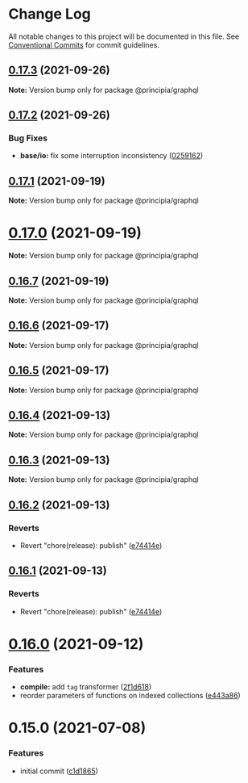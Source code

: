 # Change Log

All notable changes to this project will be documented in this file.
See [Conventional Commits](https://conventionalcommits.org) for commit guidelines.

## [0.17.3](https://github.com/0x706b/principia.ts/compare/@principia/graphql@0.17.2...@principia/graphql@0.17.3) (2021-09-26)

**Note:** Version bump only for package @principia/graphql





## [0.17.2](https://github.com/0x706b/principia.ts/compare/@principia/graphql@0.17.1...@principia/graphql@0.17.2) (2021-09-26)


### Bug Fixes

* **base/io:** fix some interruption inconsistency ([0259162](https://github.com/0x706b/principia.ts/commit/025916259ae1c2c687e5ccc564e6db57a337d75e))





## [0.17.1](https://github.com/0x706b/principia.ts/compare/@principia/graphql@0.17.0...@principia/graphql@0.17.1) (2021-09-19)

**Note:** Version bump only for package @principia/graphql





# [0.17.0](https://github.com/0x706b/principia.ts/compare/@principia/graphql@0.16.7...@principia/graphql@0.17.0) (2021-09-19)

**Note:** Version bump only for package @principia/graphql





## [0.16.7](https://github.com/0x706b/principia.ts/compare/@principia/graphql@0.16.6...@principia/graphql@0.16.7) (2021-09-19)

**Note:** Version bump only for package @principia/graphql





## [0.16.6](https://github.com/0x706b/principia.ts/compare/@principia/graphql@0.16.5...@principia/graphql@0.16.6) (2021-09-17)

**Note:** Version bump only for package @principia/graphql





## [0.16.5](https://github.com/0x706b/principia.ts/compare/@principia/graphql@0.16.4...@principia/graphql@0.16.5) (2021-09-17)

**Note:** Version bump only for package @principia/graphql





## [0.16.4](https://github.com/0x706b/principia.ts/compare/@principia/graphql@0.16.3...@principia/graphql@0.16.4) (2021-09-13)

**Note:** Version bump only for package @principia/graphql





## [0.16.3](https://github.com/0x706b/principia.ts/compare/@principia/graphql@0.16.2...@principia/graphql@0.16.3) (2021-09-13)

**Note:** Version bump only for package @principia/graphql





## [0.16.2](https://github.com/0x706b/principia.ts/compare/@principia/graphql@0.16.1...@principia/graphql@0.16.2) (2021-09-13)


### Reverts

* Revert "chore(release): publish" ([e74414e](https://github.com/0x706b/principia.ts/commit/e74414effa51392092770ecd542b55608dbb1201))





## [0.16.1](https://github.com/0x706b/principia.ts/compare/@principia/graphql@0.16.1...@principia/graphql@0.16.1) (2021-09-13)


### Reverts

* Revert "chore(release): publish" ([e74414e](https://github.com/0x706b/principia.ts/commit/e74414effa51392092770ecd542b55608dbb1201))





# [0.16.0](https://github.com/0x706b/principia.ts/compare/@principia/graphql@0.15.0...@principia/graphql@0.16.0) (2021-09-12)


### Features

* **compile:** add `tag` transformer ([2f1d618](https://github.com/0x706b/principia.ts/commit/2f1d6186a69804b169d7dc2eb96346d612fd3582))
* reorder parameters of functions on indexed collections ([e443a86](https://github.com/0x706b/principia.ts/commit/e443a86d4f91c80a2919070f23cc28755af561d0))





# 0.15.0 (2021-07-08)


### Features

* initial commit ([c1d1865](https://github.com/0x706b/principia.ts/commit/c1d1865d93b8c7762c4cdfa912360f467c0bae02))
